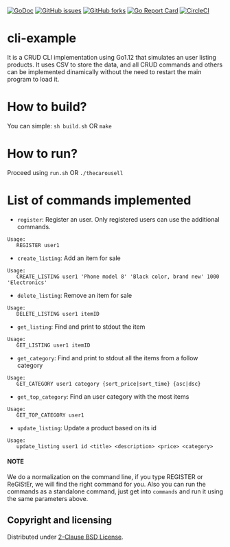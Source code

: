 [![GoDoc](https://godoc.org/github.com/araujobsd/cli-example/plugins?status.svg)](https://godoc.org/github.com/araujobsd/cli-example/)
[![GitHub issues](https://img.shields.io/github/issues/araujobsd/cli-example.svg)](https://github.com/araujobsd/cli-example/issues)
[![GitHub forks](https://img.shields.io/github/forks/araujobsd/cli-example.svg)](https://github.com/araujobsd/cli-example/network)
[![Go Report Card](https://goreportcard.com/badge/github.com/araujobsd/cli-example)](https://goreportcard.com/report/github.com/araujobsd/cli-example)
[![CircleCI](https://circleci.com/gh/araujobsd/cli-example.svg?style=svg)](https://circleci.com/gh/araujobsd/cli-example)

cli-example
================
It is a CRUD CLI implementation using Go1.12 that simulates an user listing products. It uses CSV to store the data, and all CRUD commands and others can be implemented dinamically without the need to restart the main program to load it.

How to build?
================
You can simple:
```sh build.sh```
OR
```make```

How to run?
================
Proceed using ```run.sh```
OR
```./thecarousell```

List of commands implemented
================
- `register`: Register an user. Only registered users can use the additional commands.
```
Usage:
   REGISTER user1
```

- `create_listing`: Add an item for sale
```
Usage:
   CREATE_LISTING user1 'Phone model 8' 'Black color, brand new' 1000 'Electronics'
```

- `delete_listing`: Remove an item for sale
```
Usage:
   DELETE_LISTING user1 itemID
```

- `get_listing`: Find and print to stdout the item
```
Usage:
   GET_LISTING user1 itemID
```

- `get_category`: Find and print to stdout all the items from a follow category
```
Usage:
   GET_CATEGORY user1 category {sort_price|sort_time} {asc|dsc}
```

- `get_top_category`: Find an user category with the most items
```
Usage:
   GET_TOP_CATEGORY user1
```

- `update_listing`: Update a product based on its id
```
Usage:
   update_listing user1 id <title> <description> <price> <category>
```


#### NOTE
We do a normalization on the command line, if you type REGISTER or ReGiStEr, we will find the right command for you. Also you can run the commands as a standalone command, just get into ```commands``` and run it using the same parameters above.

## Copyright and licensing
Distributed under [2-Clause BSD License](https://github.com/araujobsd/cli-example/blob/master/LICENSE).
